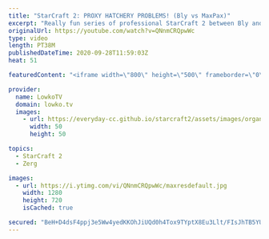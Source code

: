 ```yaml
---
title: "StarCraft 2: PROXY HATCHERY PROBLEMS! (Bly vs MaxPax)"
excerpt: "Really fun series of professional StarCraft 2 between Bly and MaxPax. Every game brings something new on an already crazy build order: The Proxy Hatchery. In this Zerg versus Protoss we see two progamers face off an exciting best-of-3 series of SC2.  Become a YouTube member: https://lowko.tv/join Support"
originalUrl: https://youtube.com/watch?v=QNnmCRQpwWc
type: video
length: PT38M
publishedDateTime: 2020-09-28T11:59:03Z
heat: 51

featuredContent: "<iframe width=\"800\" height=\"500\" frameborder=\"0\" src=\"https://www.youtube.com/embed/QNnmCRQpwWc\" allow=\"accelerometer; autoplay; encrypted-media; gyroscope; picture-in-picture\" allowfullscreen></iframe>"

provider:
  name: LowkoTV
  domain: lowko.tv
  images:
    - url: https://everyday-cc.github.io/starcraft2/assets/images/organizations/lowko.tv-50x50.jpg
      width: 50
      height: 50

topics:
  - StarCraft 2
  - Zerg

images:
  - url: https://i.ytimg.com/vi/QNnmCRQpwWc/maxresdefault.jpg
    width: 1280
    height: 720
    isCached: true

secured: "BeH+D4dsF4ppj3e5Ww4yedKKOhJiUQd0h4Tox9TYptX8Eu3Llt/FIsJhTB5YUzsa46WPmts8cStMlhaCk6sJo4hZNLpJMxZTHFJouqplz9PVpskpZYHLyKoaQt7HURPW0bn0sleKpdfX4UhJ2dMu+imavTZUqLdtkvp7A8jXWSQ+ibECQD4+VnxBUOKaXh+MXh2T4PXRj4FyhY2DNefIXc8IbTUX3tQ1kA0DP4vtpv2fl7CwAkKxuZqu8WfnfuLOouPcVlC1coF+5/K6yjzxVyqijKqQr2djpWk04KgUTUDRAMWx7aOZE0zfhEQd8Ej0euVlyBMJO/vqjGp50ryclwVE/S2y52crwGczgi5QSxF9dTSzOwwdUKgKzky7Qa5YeIjfVU/17zilNAk41dX2aBOT10/tD5qNGZc3CoOHzNh4zfw2ME44whTFhJ+ymEFQ;1iWVO6fUgtwBLuAZiModAg=="
---
```


